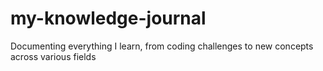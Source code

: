 # my-knowledge-journal
Documenting everything I learn, from coding challenges to new concepts across various fields
